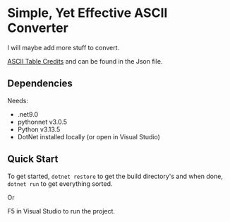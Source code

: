 # Simple, Yet Effective ASCII Converter

I will maybe add more stuff to convert.

[ASCII Table Credits](https://gist.github.com/angeloped/eaa4e1d0d5c1f707a7381d23c3cf9c4f)
and can be found in the Json file.

## Dependencies

Needs:

- .net9.0
- pythonnet v3.0.5
- Python v3.13.5
- DotNet installed locally (or open in Visual Studio)

## Quick Start

To get started, `dotnet restore` to get the build directory's
and when done, `dotnet run` to get everything sorted.

Or 

<key>F5</key> in Visual Studio to run the project.
